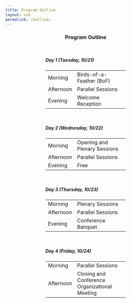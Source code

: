 ```yaml
---
title: Program Outline
layout: sub
permalink: /outline/
---
```


<h3 style="text-align: center;">Program Outline</h3>
<br>
<style>
/* 限制表格和标题的宽度并居中显示 */
.centered-content {
    width: 50%; /* 你可以根据需要调整宽度 */
    margin: 0 auto; /* 内容居中 */
    text-align: left; /* 标题左对齐 */
}

.centered-content h5 {
    border-bottom: 1px solid #ccc; /* 添加浅灰色的线条 */
    padding-bottom: 5px; /* 增加一点下边距 */
    margin-bottom: 10px; /* 使标题与内容稍微分隔 */
    font-size: 18px; /* 调整字体大小 */
}

.news-table {
    width: 100%;
    border-collapse: collapse;
}

.news-table tr td:nth-child(1) {
    font-weight: bold;
    width: 20em;
}

.news-table tr td:nth-child(2) {
    width: 55em;
}

.news-table tr td {
    border-bottom: 1px solid #ccc; /* 添加浅灰色的线 */
    padding: 1px 0; /* 缩小上下填充，减少行高 */
    font-size: 14px; /* 调整字体大小 */
    width: 100%; /* 确保单元格宽度一致 */
}

.news-table tr {
    width: 100%;
}

.coffee-break {
    background-color: #f9f2d7; /* 浅黄色 */
}

.lunch-break {
    background-color: #e4bfa5; /* 浅棕色 */
}

.welcome-reception, .gala-dinner {
    background-color: #e3ede3; /* 浅绿色 */
}
</style>

<div class="centered-content">
    <h5 id="tuesday-november-5th">Day 1 (Tuesday, 10/21)</h5>
    <table class="news-table">
      <tbody>
        <tr>
          <td>Morning</td>
          <td>Birds-of-a-Feather (BoF)</td>
        </tr>
        <tr>
          <td>Afternoon</td>
          <td>Parallel Sessions</td>
        </tr>
        <tr>
          <td>Evening</td>
          <td>Welcome Reception</td>
        </tr>
      </tbody>
    </table>
</div>
<br>
<div class="centered-content">
    <h5 id="wednesday-november-6th">Day 2 (Wednesday, 10/22)</h5>
    <table class="news-table">
      <tbody>
        <tr>
          <td>Morning</td>
          <td>Opening and Plenary Sessions</td>
        </tr>
        <tr>
          <td>Afternoon</td>
          <td>Parallel Sessions</td>
        </tr>
        <tr>
          <td>Evening</td>
          <td>Free</td>
        </tr>
      </tbody>
    </table>
</div>
<br>
<div class="centered-content">
    <h5 id="thursday-november-7th">Day 3 (Thursday, 10/23)</h5>
    <table class="news-table">
      <tbody>
        <tr>
          <td>Morning</td>
          <td>Plenary Sessions</td>
        </tr>
        <tr>
          <td>Afternoon</td>
          <td>Parallel Sessions</td>
        </tr>
        <tr>
          <td>Evening</td>
          <td>Conference Banquet</td>
        </tr>
      </tbody>
    </table>
</div>
<br>
<div class="centered-content">
    <h5 id="friday-november-8th">Day 4 (Friday, 10/24)</h5>
    <table class="news-table">
      <tbody>
        <tr>
          <td>Morning</td>
          <td>Parallel Sessions</td>
        </tr>
        <tr>
          <td>Afternoon</td>
          <td>Closing and Conference Organizational Meeting</td>
        </tr>
      </tbody>
    </table>
</div>
